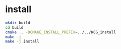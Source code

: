 # install

```sh
mkdir build
cd build
cmake .. -DCMAKE_INSTALL_PREFIX=../../KCG_install
make -j
make -j install
```
